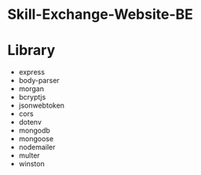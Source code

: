 # Skill-Exchange-Website-BE

# Library

- express
- body-parser
- morgan
- bcryptjs
- jsonwebtoken
- cors
- dotenv
- mongodb
- mongoose
- nodemailer
- multer
- winston
